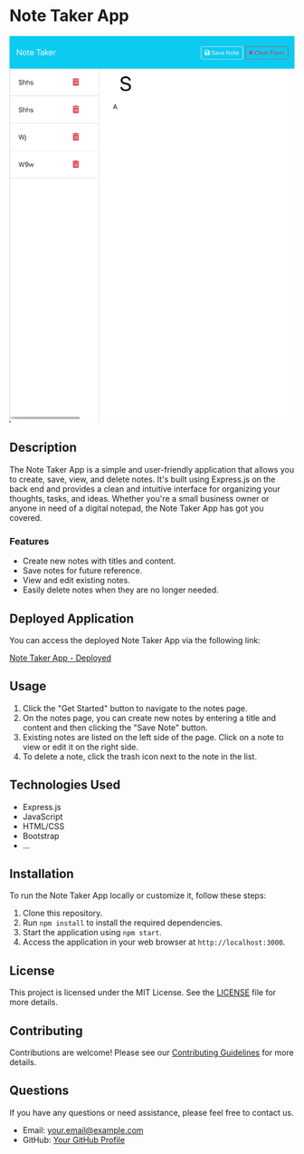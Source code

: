 # Note Taker App

![Note Taker App Screenshot](IMG_7525.jpeg)

## Description

The Note Taker App is a simple and user-friendly application that allows you to create, save, view, and delete notes. It's built using Express.js on the back end and provides a clean and intuitive interface for organizing your thoughts, tasks, and ideas. Whether you're a small business owner or anyone in need of a digital notepad, the Note Taker App has got you covered.

### Features

- Create new notes with titles and content.
- Save notes for future reference.
- View and edit existing notes.
- Easily delete notes when they are no longer needed.

## Deployed Application

You can access the deployed Note Taker App via the following link:

[Note Taker App - Deployed]([https://your-deployment-url.com](https://sudbsi-4c9693891fcc.herokuapp.com/notes))

## Usage

1. Click the "Get Started" button to navigate to the notes page.
2. On the notes page, you can create new notes by entering a title and content and then clicking the "Save Note" button.
3. Existing notes are listed on the left side of the page. Click on a note to view or edit it on the right side.
4. To delete a note, click the trash icon next to the note in the list.

## Technologies Used

- Express.js
- JavaScript
- HTML/CSS
- Bootstrap
- ...

## Installation

To run the Note Taker App locally or customize it, follow these steps:

1. Clone this repository.
2. Run `npm install` to install the required dependencies.
3. Start the application using `npm start`.
4. Access the application in your web browser at `http://localhost:3000`.

## License

This project is licensed under the MIT License. See the [LICENSE](./LICENSE) file for more details.

## Contributing

Contributions are welcome! Please see our [Contributing Guidelines](./CONTRIBUTING.md) for more details.

## Questions

If you have any questions or need assistance, please feel free to contact us.

- Email: your.email@example.com
- GitHub: [Your GitHub Profile](https://github.com/yourusername)

